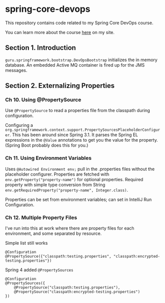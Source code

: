 # spring-core-devops
This repository contains code related to my Spring Core DevOps course.

You can learn more about the course [here](http://courses.springframework.guru/courses/spring-core-dev-ops) on my site.

## Section 1. Introduction
`guru.springframework.bootstrap.DevOpsBootstrap` initializes the in memory database.
An embedded Active MQ container is fired up for the JMS messages.

## Section 2. Externalizing Properties

### Ch 10. Using @PropertySource

Use `@PropertySource` to read a properties file from the classpath during configuration.

Configuring a `org.springframework.context.support.PropertySourcesPlaceholderConfigurer`. This has been around since
Spring 3.1. It parses the Spring EL expressions in the `@Value` annotations to get you the value for the property.
(Spring Boot probably does this for you.)

### Ch 11. Using Environment Variables

Uses `@Autowired Environment env;` pull in the .properties files without the placeholder configurer.
Properties are fetched with `env.getProperty("property-name")` for optional properties.
Required property with simple type conversion from String `env.getRequiredProperty("property-name", Integer.class)`.

Properties can be set from environment variables; can set in IntelliJ Run Configuration.

### Ch 12. Multiple Property Files

I've run into this at work where there are property files for each environment, and some separated by resource.

Simple list still works
```text
@Configuration
@PropertySource({"classpath:testing.properties", "classpath:encrypted-testing.properties"})
```

Spring 4 added `@PropertySources`
```text
@Configuration
@PropertySources({
    @PropertySource("classpath:testing.properties"),
    @PropertySource("classpath:encrypted-testing.properties")
})
```